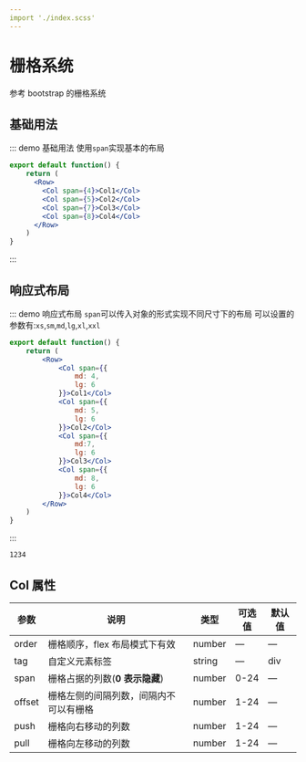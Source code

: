 ```yaml
---
import './index.scss'
---
```

# 栅格系统

参考 bootstrap 的栅格系统

## 基础用法

::: demo 基础用法
使用`span`实现基本的布局

```jsx
export default function() {
    return (
      <Row>
        <Col span={4}>Col1</Col>
        <Col span={5}>Col2</Col>
        <Col span={7}>Col3</Col>
        <Col span={8}>Col4</Col>
      </Row>
    )
}
```

:::

## 响应式布局

::: demo 响应式布局
`span`可以传入对象的形式实现不同尺寸下的布局
可以设置的参数有:`xs`,`sm`,`md`,`lg`,`xl`,`xxl`

```jsx
export default function() {
    return (
        <Row>
            <Col span={{
                md: 4,
                lg: 6
            }}>Col1</Col>
            <Col span={{
                md: 5,
                lg: 6
            }}>Col2</Col>
            <Col span={{
                md:7,
                lg: 6
            }}>Col3</Col>
            <Col span={{
                md: 8,
                lg: 6
            }}>Col4</Col>
        </Row>
    )
}

```

:::

`1234`

## Col 属性

| 参数   | 说明                                                 | 类型                                       | 可选值 | 默认值 |
| ------ | ---------------------------------------------------- | ------------------------------------------ | ------ | ------ |
| order  | 栅格顺序，flex 布局模式下有效                        | number                                     | —      | —      |
| tag    | 自定义元素标签                                       | string                                     | —      | div    |
| span   | 栅格占据的列数(**0 表示隐藏**)                       | number                                     | 0-24   | —      |
| offset | 栅格左侧的间隔列数，间隔内不可以有栅格               | number                                     | 1-24   | —      |
| push   | 栅格向右移动的列数                                   | number                                     | 1-24   | —      |
| pull   | 栅格向左移动的列数                                   | number                                     | 1-24   | —      |
